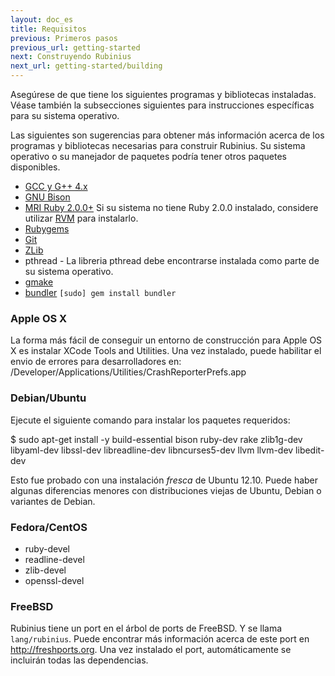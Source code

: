 ```yaml
---
layout: doc_es
title: Requisitos
previous: Primeros pasos
previous_url: getting-started
next: Construyendo Rubinius
next_url: getting-started/building
---
```


Asegúrese de que tiene los siguientes programas y bibliotecas instaladas.
Véase también la subsecciones siguientes para instrucciones
específicas para su sistema operativo.

Las siguientes son sugerencias para obtener más información acerca de los
programas y bibliotecas necesarias para construir Rubinius. Su sistema
operativo o su manejador de paquetes podría tener otros paquetes disponibles.

  * [GCC y G++ 4.x](http://gcc.gnu.org/)
  * [GNU Bison](http://www.gnu.org/software/bison/)
  * [MRI Ruby 2.0.0+](http://www.ruby-lang.org/) Si su sistema no
    tiene Ruby 2.0.0 instalado, considere utilizar [RVM](https://rvm.beginrescueend.com/)
    para instalarlo.
  * [Rubygems](http://www.rubygems.org/)
  * [Git](http://git.or.cz/)
  * [ZLib](http://www.zlib.net/)
  * pthread - La libreria pthread debe encontrarse instalada como parte de su sistema operativo.
  * [gmake](http://savannah.gnu.org/projects/make/)
  * [bundler](http://bundler.io/) `[sudo] gem install bundler`


### Apple OS X

La forma más fácil de conseguir un entorno de construcción para Apple OS X es instalar
XCode Tools and Utilities. Una vez instalado, puede habilitar el envio de errores para
desarrolladores en: /Developer/Applications/Utilities/CrashReporterPrefs.app


### Debian/Ubuntu

Ejecute el siguiente comando para instalar los paquetes requeridos:

  $ sudo apt-get install -y build-essential bison ruby-dev rake zlib1g-dev \
        libyaml-dev libssl-dev libreadline-dev libncurses5-dev llvm llvm-dev libedit-dev

Esto fue probado con una instalación *fresca* de Ubuntu 12.10. Puede haber
algunas diferencias menores con distribuciones viejas de Ubuntu, Debian o
variantes de Debian.

### Fedora/CentOS

  * ruby-devel
  * readline-devel
  * zlib-devel
  * openssl-devel


### FreeBSD

Rubinius tiene un port en el árbol de ports de FreeBSD. Y se llama `lang/rubinius`. Puede
encontrar más información acerca de este port en <http://freshports.org>. Una vez
instalado el port, automáticamente se incluirán todas las dependencias.
